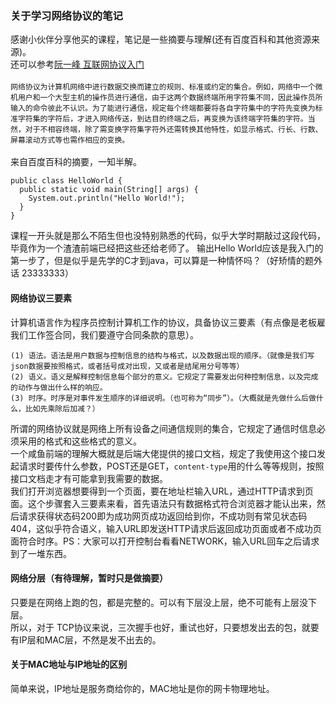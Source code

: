 ### 关于学习网络协议的笔记
感谢小伙伴分享他买的课程，笔记是一些摘要与理解(还有百度百科和其他资源来源)。
<br/>
还可以参考[阮一峰 互联网协议入门](http://www.ruanyifeng.com/blog/2012/05/internet_protocol_suite_part_i.html)
<br />
<br />
`网络协议为计算机网络中进行数据交换而建立的规则、标准或约定的集合。例如，网络中一个微机用户和一个大型主机的操作员进行通信，由于这两个数据终端所用字符集不同，因此操作员所输入的命令彼此不认识。为了能进行通信，规定每个终端都要将各自字符集中的字符先变换为标准字符集的字符后，才进入网络传送，到达目的终端之后，再变换为该终端字符集的字符。当然，对于不相容终端，除了需变换字符集字符外还需转换其他特性，如显示格式、行长、行数、屏幕滚动方式等也需作相应的变换。`
<br />
<br />
来自百度百科的摘要，一知半解。
```
public class HelloWorld {
  public static void main(String[] args) {
    System.out.println("Hello World!");
  }
}
```
课程一开头就是那么不陌生但也没特别熟悉的代码，似乎大学时期敲过这段代码，毕竟作为一个渣渣前端已经把这些还给老师了。
输出Hello World应该是我入门的第一步了，但是似乎是先学的C才到java，可以算是一种情怀吗？（好矫情的题外话 23333333）
#### 网络协议三要素
计算机语言作为程序员控制计算机工作的协议，具备协议三要素（有点像是老板雇我们工作签合同，我们要遵守合同条款的意思）。
```
(1) 语法。语法是用户数据与控制信息的结构与格式，以及数据出现的顺序。（就像是我们写json数据要按照格式，或者括号成对出现，又或者是结尾用分号等等）
(2) 语义。语义是解释控制信息每个部分的意义。它规定了需要发出何种控制信息，以及完成的动作与做出什么样的响应。
(3) 时序。时序是对事件发生顺序的详细说明。（也可称为“同步”）。（大概就是先做什么后做什么，比如先乘除后加减？）
```
所谓的网络协议就是网络上所有设备之间通信规则的集合，它规定了通信时信息必须采用的格式和这些格式的意义。
<br />
一个咸鱼前端的理解大概就是后端大佬提供的接口文档，规定了我使用这个接口发起请求时要传什么参数，POST还是GET，`content-type`用的什么等等规则，按照接口文档走才有可能拿到我需要的数据。
<br />
我们打开浏览器想要得到一个页面，要在地址栏输入URL，通过HTTP请求到页面。这个步骤套入三要素来看，首先语法只有数据格式符合浏览器才能认出来，然后请求获得状态码200即为成功网页成功返回给到你，不成功则有常见状态码404，这似乎符合语义，输入URL即发送HTTP请求后返回成功页面或者不成功页面符合时序。PS：大家可以打开控制台看看NETWORK，输入URL回车之后请求到了一堆东西。

#### 网络分层（有待理解，暂时只是做摘要）
只要是在网络上跑的包，都是完整的。可以有下层没上层，绝不可能有上层没下层。
<br />
所以，对于 TCP协议来说，三次握手也好，重试也好，只要想发出去的包，就要有IP层和MAC层，不然是发不出去的。

#### 关于MAC地址与IP地址的区别
简单来说，IP地址是服务商给你的，MAC地址是你的网卡物理地址。